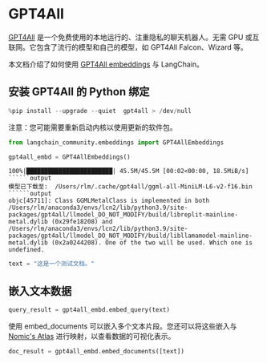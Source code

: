 # GPT4All

[GPT4All](https://gpt4all.io/index.html) 是一个免费使用的本地运行的、注重隐私的聊天机器人。无需 GPU 或互联网。它包含了流行的模型和自己的模型，如 GPT4All Falcon、Wizard 等。

本文档介绍了如何使用 [GPT4All embeddings](https://docs.gpt4all.io/gpt4all_python_embedding.html#gpt4all.gpt4all.Embed4All) 与 LangChain。

## 安装 GPT4All 的 Python 绑定

```python
%pip install --upgrade --quiet  gpt4all > /dev/null
```

注意：您可能需要重新启动内核以使用更新的软件包。

```python
from langchain_community.embeddings import GPT4AllEmbeddings
```

```python
gpt4all_embd = GPT4AllEmbeddings()
```

```output
100%|████████████████████████| 45.5M/45.5M [00:02<00:00, 18.5MiB/s]
``````output
模型已下载至:  /Users/rlm/.cache/gpt4all/ggml-all-MiniLM-L6-v2-f16.bin
``````output
objc[45711]: Class GGMLMetalClass is implemented in both /Users/rlm/anaconda3/envs/lcn2/lib/python3.9/site-packages/gpt4all/llmodel_DO_NOT_MODIFY/build/libreplit-mainline-metal.dylib (0x29fe18208) and /Users/rlm/anaconda3/envs/lcn2/lib/python3.9/site-packages/gpt4all/llmodel_DO_NOT_MODIFY/build/libllamamodel-mainline-metal.dylib (0x2a0244208). One of the two will be used. Which one is undefined.
```

```python
text = "这是一个测试文档。"
```

## 嵌入文本数据

```python
query_result = gpt4all_embd.embed_query(text)
```

使用 embed_documents 可以嵌入多个文本片段。您还可以将这些嵌入与 [Nomic's Atlas](https://docs.nomic.ai/index.html) 进行映射，以查看数据的可视化表示。

```python
doc_result = gpt4all_embd.embed_documents([text])
```